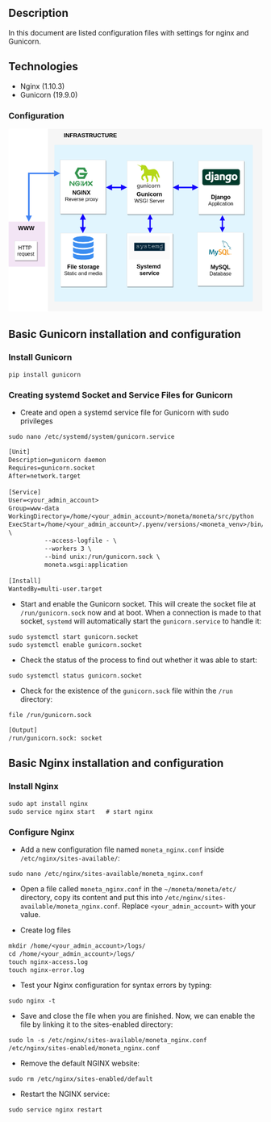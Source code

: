 ## Description
In this document are listed configuration files with settings 
for nginx and Gunicorn.

## Technologies
* Nginx (1.10.3)
* Gunicorn (19.9.0)

### Configuration
![server](server.png)


## Basic Gunicorn installation and configuration
### Install Gunicorn
```
pip install gunicorn
```
### Creating systemd Socket and Service Files for Gunicorn

* Create and open a systemd service file for Gunicorn with sudo privileges
```
sudo nano /etc/systemd/system/gunicorn.service
```

```
[Unit]
Description=gunicorn daemon
Requires=gunicorn.socket
After=network.target

[Service]
User=<your_admin_account>
Group=www-data
WorkingDirectory=/home/<your_admin_account>/moneta/moneta/src/python
ExecStart=/home/<your_admin_account>/.pyenv/versions/<moneta_venv>/bin/gunicorn \
          --access-logfile - \
          --workers 3 \
          --bind unix:/run/gunicorn.sock \
          moneta.wsgi:application

[Install]
WantedBy=multi-user.target
```

* Start and enable the Gunicorn socket. 
This will create the socket file at `/run/gunicorn.sock` now and at boot. 
When a connection is made to that socket, 
`systemd` will automatically start the `gunicorn.service` to handle it:
``` 
sudo systemctl start gunicorn.socket
sudo systemctl enable gunicorn.socket
```

* Check the status of the process to find out whether it was able to start:
``` 
sudo systemctl status gunicorn.socket
```
* Check for the existence of the `gunicorn.sock` file within the `/run` directory:

```
file /run/gunicorn.sock
```
```
[Output]
/run/gunicorn.sock: socket
```

## Basic Nginx installation and configuration
### Install Nginx
```
sudo apt install nginx
sudo service nginx start   # start nginx
```

### Configure Nginx

* Add a new configuration file named `moneta_nginx.conf` 
inside `/etc/nginx/sites-available/`:
```commandline
sudo nano /etc/nginx/sites-available/moneta_nginx.conf
```

* Open a file called `moneta_nginx.conf`
in the `~/moneta/moneta/etc/` directory, copy its content and put this 
into `/etc/nginx/sites-available/moneta_nginx.conf`.
Replace `<your_admin_account>` with your value.

* Create log files
```commandline
mkdir /home/<your_admin_account>/logs/
cd /home/<your_admin_account>/logs/
touch nginx-access.log
touch nginx-error.log
```

* Test your Nginx configuration for syntax errors by typing:

```commandline
sudo nginx -t
```

* Save and close the file when you are finished. Now, we can enable the file by linking it to the sites-enabled directory:
```commandline
sudo ln -s /etc/nginx/sites-available/moneta_nginx.conf /etc/nginx/sites-enabled/moneta_nginx.conf
```

* Remove the default NGINX website:
```commandline
sudo rm /etc/nginx/sites-enabled/default
```


* Restart the NGINX service:
```commandline
sudo service nginx restart
```
